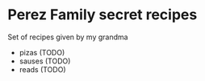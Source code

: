 # Perez Family secret recipes

Set of recipes given by my grandma

- pizas (TODO)
- sauses (TODO)
- reads (TODO)

